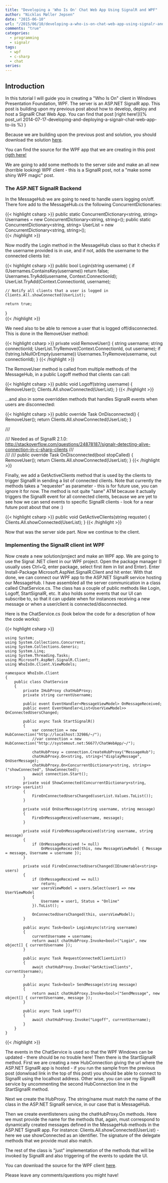 ```yaml
---
title: "Developing a 'Who Is On' Chat Web App Using SignalR and WPF"
author: "Nicklas Møller Jepsen"
date: "2015-06-10"
url: "/2015/06/10/developing-a-who-is-on-chat-web-app-using-signalr-and-wpf/"
comments: "true"
categories:
  - programming
  - signalr
tags:
  - wpf
  - c-sharp
  - chat
series:
---
```


## Introduction
In this tutorial I will guide you in creating a "Who Is On" client in Windows Presentation Foundation, WPF. The server is an ASP.NET SignalR app. This post is building upon my previous post about how to develop, deploy and host a SignalR Chat Web App. You can find that post [right here!]({% post_url 2014-07-17-developing-and-deploying-a-signalr-chat-web-app-to-iis %} )<!--more-->

Because we are building upon the previous post and solution, you should download the solution [here](http://1drv.ms/1wB5IWF).

You can find the source for the WPF app that we are creating in this post [rigth here!](http://1drv.ms/1IFqRKj)

We are going to add some methods to the server side and make an all new (horrible looking) WPF client - this is a SignalR post, not a "make some shiny WPF magic" post.

### The ASP.NET SignalR Backend
In the MessageHub we are going to need to handle users logging on/off. There fore add to the MessageHub.cs the following ConcurrentDictionaries:

{{< highlight  csharp >}}
public static ConcurrentDictionary<string, string> Usernames = new ConcurrentDictionary<string, string>();
public static ConcurrentDictionary<string, string> UserList = new ConcurrentDictionary<string, string>();  
{{< /highlight >}}

Now modify the Login method in the MessageHub class so that it checks if the username provided is in use, and if not, adds the username to the connected clients list:

{{< highlight  csharp >}}
public bool Login(string username)
{
    if (Usernames.ContainsKey(username))
        return false;
    Usernames.TryAdd(username, Context.ConnectionId);
    UserList.TryAdd(Context.ConnectionId, username);

    // Notify all clients that a user is logged in
    Clients.All.showConnected(UserList);

    return true;
}        
{{< /highlight >}}

We need also to be able to remove a user that is logged off/disconnected. This is done in the RemoveUser method:

{{< highlight  csharp >}}
private void RemoveUser()
{
    string username;
    string connectionId;
    UserList.TryRemove(Context.ConnectionId, out username);
    if (!string.IsNullOrEmpty(username))
    	Usernames.TryRemove(username, out connectionId);
}
{{< /highlight >}}

The RemoveUser method is called from multiple methods of the MessageHub, in a public Logoff method that clients can call:

{{< highlight  csharp >}}
public void Logoff(string username)
{
    RemoveUser();
    Clients.All.showConnected(UserList);
}
{{< /highlight >}}

...and also in some overridden methods that handles SignalR events when users are disconnected:

{{< highlight  csharp >}}
public override Task OnDisconnected()
{
    RemoveUser();
    return Clients.All.showConnected(UserList);
}

/// <summary>
/// Needed as of SignalR 2.1.0: http://stackoverflow.com/questions/24878187/signalr-detecting-alive-connection-in-c-sharp-clients
/// </summary>
/// <param name="stopCalled"></param>
/// <returns></returns>
public override Task OnDisconnected(bool stopCalled)
{
    RemoveUser();
    return Clients.All.showConnected(UserList);
}
{{< /highlight >}}

Finally, we add a GetActiveClients method that is used by the clients to trigger SignalR in sending a list of connected clients. Note that currently the methods takes a "requester" as parameter - this is for future use, you can ignore it for now. The method is not quite "sane" ATM because it actually triggers the SignalR event for all connected clients, because we are yet to see how we can send events to specific SignalR clients - look for a near future post about that one :)

{{< highlight  csharp >}}
public void GetActiveClients(string requster)
{
    Clients.All.showConnected(UserList);
}
{{< /highlight >}}

Now that was the server side part. Now we continue to the client.

<script async src="//pagead2.googlesyndication.com/pagead/js/adsbygoogle.js"></script>
<!-- ResponsiveHeader -->
<ins class="adsbygoogle"
     style="display:block"
     data-ad-client="ca-pub-5807169669170468"
     data-ad-slot="5652122954"
     data-ad-format="auto"></ins>
<script>
(adsbygoogle = window.adsbygoogle || []).push({});
</script>

### Implementing the SignalR client int WPF
Now create a new solution/project and make an WPF app.
We are going to use the Signal .NET client in our WPF project. Open the package manager (I usually uses Ctrl+Q, enter package, select first item in list and Enter). Enter Install-Package Microsoft.AspNet.SignalR.Client and hit enter. 
With that done, we can connect our WPF app to the ASP.NET SignalR service hosting our MessageHub. I have assembled all the server communication in a class called ChatService.cs. The class has a couple of public methods like Login, Logoff, StartSignalR, etc. It also holds some events that our UI can subscribe to, so that it can update when for instances receiving a new message or when a user/client is connected/disconnected.

Here is the ChatService.cs (look below the code for a description of how the code works):

{{< highlight  csharp >}}

    using System;
    using System.Collections.Concurrent;
    using System.Collections.Generic;
    using System.Linq;
    using System.Threading.Tasks;
    using Microsoft.AspNet.SignalR.Client;
    using WhoIsOn.Client.ViewModels;
    
    namespace WhoIsOn.Client
    {
        public class ChatService
        {
            private IHubProxy chatHubProxy;
            private string currentUsername;
    
            public event EventHandler<MessageViewModel> OnMessageReceived;
            public event EventHandler<List<UserViewModel>> OnConnectedUsersChanged;
    
            public async Task StartSignalR()
            {
                var connection = new HubConnection("http://localhost:32986/~/");
                //var connection = new HubConnection("http://systemout.net:56677/ChatWebApp/~/");
    
                chatHubProxy = connection.CreateHubProxy("MessageHub");
                chatHubProxy.On<string, string>("displayMessage", OnUserMessage);
                chatHubProxy.On<ConcurrentDictionary<string, string>>("showConnected", ShowConnected);
                await connection.Start();
            }
            private void ShowConnected(ConcurrentDictionary<string, string> userList)
            {
                FireOnConnectedUsersChanged(userList.Values.ToList());
            }
    
            private void OnUserMessage(string username, string message)
            {
                FireOnMessageReceived(username, message);
            }
    
            private void FireOnMessageReceived(string username, string message)
            {
                if (OnMessageReceived != null)
                    OnMessageReceived(this, new MessageViewModel { Message = message, Username = username });
            }
    
            private void FireOnConnectedUsersChanged(IEnumerable<string> users)
            {
                if (OnMessageReceived == null)
                    return;
                var usersViewModel = users.Select(user1 => new UserViewModel
                {
                    Username = user1, Status = "Online"
                }).ToList();
    
                OnConnectedUsersChanged(this, usersViewModel);
            }
    
            public async Task<bool> LoginAsync(string username)
            {
                currentUsername = username;
                return await chatHubProxy.Invoke<bool>("Login", new object[] { currentUsername });
            }
    
            public async Task RequestConnectedClientList()
            {
                await chatHubProxy.Invoke("GetActiveClients", currentUsername);
            }
    
            public async Task<bool> SendMessage(string message)
            {
                return await chatHubProxy.Invoke<bool>("SendMessage", new object[] { currentUsername, message });
            }
    
            public async Task Logoff()
            {
                await chatHubProxy.Invoke("Logoff", currentUsername);
            }
        }
    }
{{< /highlight >}}

The events in the ChatService is used so that the WPF Windows can be updated - there should be no trouble here!
Then there is the StartSignalR method. First we are creating a new HubConnection giving the url where the ASP.NET SignalR app is hosted - if you run the sample from the previous post (donwload link in the top of this post) you should be able to connect to SignalR using the localhost address. Other wise, you can use my SignalR service by uncommenting the second HubConnection line in the StartSignalR method.

Next we create the HubProxy. The string/name must match the name of the class in the ASP.NET SignalR service, in our case that is MessageHub.

<script async src="//pagead2.googlesyndication.com/pagead/js/adsbygoogle.js"></script>
<!-- ResponsiveHeader -->
<ins class="adsbygoogle"
     style="display:block"
     data-ad-client="ca-pub-5807169669170468"
     data-ad-slot="5652122954"
     data-ad-format="auto"></ins>
<script>
(adsbygoogle = window.adsbygoogle || []).push({});
</script>

Then we create eventlisteners using the chatHubProxy.On methods. Here we must provide the name for the methods that, again, must correspond to dynamically created messages defined in the MessageHub methods in the ASP.NET SignalR app. For instance: Clients.All.showConnected(UserList) - here we use showConnected as an identifier. The signature of the delegate methods that we provide must also match. 

The rest of the class is "just" implementation of the methods that will be invoked by SignalR and also triggering of the events to update the UI.

You can download the source for the WPF client [here](http://1drv.ms/1IFqRKj).

Please leave any comments/questions you might have!


